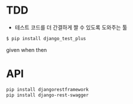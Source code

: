 # TDD

* 테스트 코드를 더 간결하게 짤 수 있도록 도와주는 툴

``` bash
$ pip install django_test_plus
```



given when then



# API

``` bash
pip install djangorestframework
pip install django-rest-swagger
```

